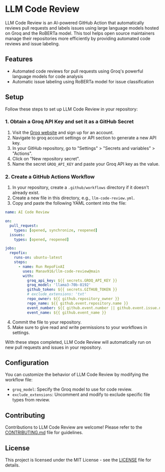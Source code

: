 # LLM Code Review

LLM Code Review is an AI-powered GitHub Action that automatically reviews pull requests and labels issues using large language models hosted on Groq and the RoBERTa model. This tool helps open source maintainers manage their repositories more efficiently by providing automated code reviews and issue labeling.

## Features

- Automated code reviews for pull requests using Groq's powerful language models for code analysis
- Automatic issue labeling using RoBERTa model for issue classification

## Setup

Follow these steps to set up LLM Code Review in your repository:

### 1. Obtain a Groq API Key and set it as a GitHub Secret

1. Visit the [Groq website](https://console.groq.com) and sign up for an account.
2. Navigate to groq account settings or API section to generate a new API key.
3. In your GitHub repository, go to "Settings" > "Secrets and variables" > "Actions".
4. Click on "New repository secret".
5. Name the secret `GROQ_API_KEY` and paste your Groq API key as the value.

### 2. Create a GitHub Actions Workflow

1. In your repository, create a `.github/workflows` directory if it doesn't already exist.
2. Create a new file in this directory, e.g., `llm-code-review.yml`.
3. Copy and paste the following YAML content into the file:
```yaml
name: AI Code Review

on:
  pull_request:
    types: [opened, synchronize, reopened]
  issues:
    types: [opened, reopened]

jobs:
  repofix:
    runs-on: ubuntu-latest
    steps:
      - name: Run RepoFixAI
        uses: Manav916/llm-code-review@main
        with:
          groq_api_key: ${{ secrets.GROQ_API_KEY }}
          groq_model: 'llama3-70b-8192'
          github_token: ${{ secrets.GITHUB_TOKEN }}
          # exclude_extensions: 'txt'
          repo_owner: ${{ github.repository_owner }}
          repo_name: ${{ github.event.repository.name }}
          event_number: ${{ github.event.number || github.event.issue.number }} # when listening for both pull requests and issues
          event_name: ${{ github.event_name }}
```
4. Commit the file to your repository.
5. Make sure to give read and write permissions to your workflows in settings.

With these steps completed, LLM Code Review will automatically run on new pull requests and issues in your repository.

## Configuration

You can customize the behavior of LLM Code Review by modifying the workflow file:

- `groq_model`: Specify the Groq model to use for code review.
- `exclude_extensions`: Uncomment and modify to exclude specific file types from review.

## Contributing

Contributions to LLM Code Review are welcome! Please refer to the [CONTRIBUTING.md](CONTRIBUTING.md) file for guidelines.

## License

This project is licensed under the MIT License - see the [LICENSE](LICENSE) file for details.
